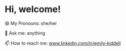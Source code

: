 # Hi, welcome!

😄 My Pronouns: she/her

💬 Ask me: anything

📫 How to reach me: www.linkedin.com/in/emily-kiddell
